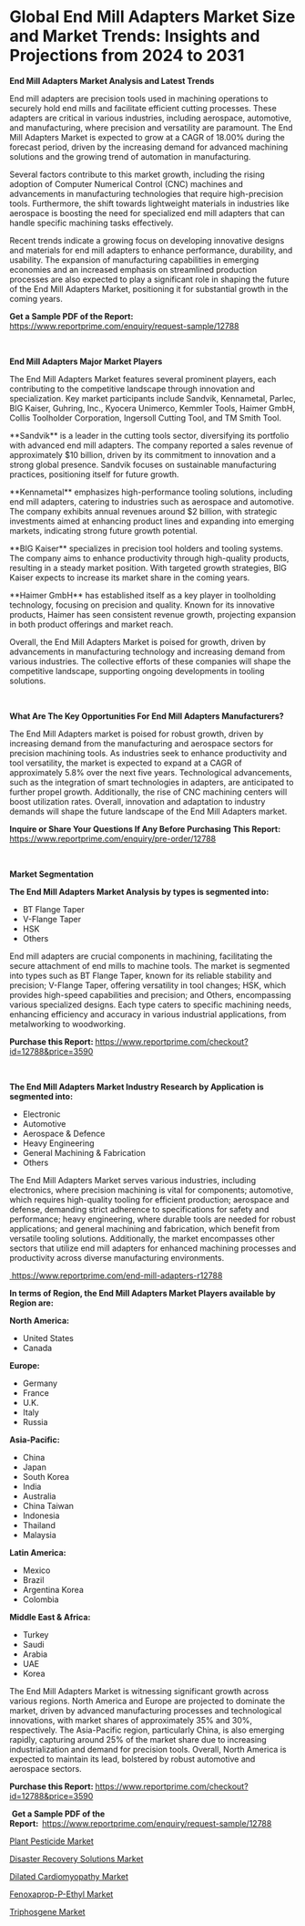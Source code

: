 <p><h1>Global End Mill Adapters Market Size and Market Trends: Insights and Projections from 2024 to 2031</h1></p><p><strong>End Mill Adapters Market Analysis and Latest Trends</strong></p>
<p><p>End mill adapters are precision tools used in machining operations to securely hold end mills and facilitate efficient cutting processes. These adapters are critical in various industries, including aerospace, automotive, and manufacturing, where precision and versatility are paramount. The End Mill Adapters Market is expected to grow at a CAGR of 18.00% during the forecast period, driven by the increasing demand for advanced machining solutions and the growing trend of automation in manufacturing.</p><p>Several factors contribute to this market growth, including the rising adoption of Computer Numerical Control (CNC) machines and advancements in manufacturing technologies that require high-precision tools. Furthermore, the shift towards lightweight materials in industries like aerospace is boosting the need for specialized end mill adapters that can handle specific machining tasks effectively. </p><p>Recent trends indicate a growing focus on developing innovative designs and materials for end mill adapters to enhance performance, durability, and usability. The expansion of manufacturing capabilities in emerging economies and an increased emphasis on streamlined production processes are also expected to play a significant role in shaping the future of the End Mill Adapters Market, positioning it for substantial growth in the coming years.</p></p>
<p><strong>Get a Sample PDF of the Report:&nbsp;</strong> <a href="https://www.reportprime.com/enquiry/request-sample/12788">https://www.reportprime.com/enquiry/request-sample/12788</a></p>
<p>&nbsp;</p>
<p><strong>End Mill Adapters Major Market Players</strong></p>
<p><p>The End Mill Adapters Market features several prominent players, each contributing to the competitive landscape through innovation and specialization. Key market participants include Sandvik, Kennametal, Parlec, BIG Kaiser, Guhring, Inc., Kyocera Unimerco, Kemmler Tools, Haimer GmbH, Collis Toolholder Corporation, Ingersoll Cutting Tool, and TM Smith Tool.</p><p>**Sandvik** is a leader in the cutting tools sector, diversifying its portfolio with advanced end mill adapters. The company reported a sales revenue of approximately $10 billion, driven by its commitment to innovation and a strong global presence. Sandvik focuses on sustainable manufacturing practices, positioning itself for future growth.</p><p>**Kennametal** emphasizes high-performance tooling solutions, including end mill adapters, catering to industries such as aerospace and automotive. The company exhibits annual revenues around $2 billion, with strategic investments aimed at enhancing product lines and expanding into emerging markets, indicating strong future growth potential.</p><p>**BIG Kaiser** specializes in precision tool holders and tooling systems. The company aims to enhance productivity through high-quality products, resulting in a steady market position. With targeted growth strategies, BIG Kaiser expects to increase its market share in the coming years.</p><p>**Haimer GmbH** has established itself as a key player in toolholding technology, focusing on precision and quality. Known for its innovative products, Haimer has seen consistent revenue growth, projecting expansion in both product offerings and market reach.</p><p>Overall, the End Mill Adapters Market is poised for growth, driven by advancements in manufacturing technology and increasing demand from various industries. The collective efforts of these companies will shape the competitive landscape, supporting ongoing developments in tooling solutions.</p></p>
<p>&nbsp;</p>
<p><strong>What Are The Key Opportunities For End Mill Adapters Manufacturers?</strong></p>
<p><p>The End Mill Adapters market is poised for robust growth, driven by increasing demand from the manufacturing and aerospace sectors for precision machining tools. As industries seek to enhance productivity and tool versatility, the market is expected to expand at a CAGR of approximately 5.8% over the next five years. Technological advancements, such as the integration of smart technologies in adapters, are anticipated to further propel growth. Additionally, the rise of CNC machining centers will boost utilization rates. Overall, innovation and adaptation to industry demands will shape the future landscape of the End Mill Adapters market.</p></p>
<p><strong>Inquire or Share Your Questions If Any Before Purchasing This Report:</strong> <a href="https://www.reportprime.com/enquiry/pre-order/12788">https://www.reportprime.com/enquiry/pre-order/12788</a></p>
<p>&nbsp;</p>
<p><strong>Market Segmentation</strong></p>
<p><strong>The End Mill Adapters Market Analysis by types is segmented into:</strong></p>
<p><ul><li>BT Flange Taper</li><li>V-Flange Taper</li><li>HSK</li><li>Others</li></ul></p>
<p><p>End mill adapters are crucial components in machining, facilitating the secure attachment of end mills to machine tools. The market is segmented into types such as BT Flange Taper, known for its reliable stability and precision; V-Flange Taper, offering versatility in tool changes; HSK, which provides high-speed capabilities and precision; and Others, encompassing various specialized designs. Each type caters to specific machining needs, enhancing efficiency and accuracy in various industrial applications, from metalworking to woodworking.</p></p>
<p><strong>Purchase this Report:&nbsp;</strong><a href="https://www.reportprime.com/checkout?id=12788&price=3590">https://www.reportprime.com/checkout?id=12788&price=3590</a></p>
<p>&nbsp;</p>
<p><strong>The End Mill Adapters Market Industry Research by Application is segmented into:</strong></p>
<p><ul><li>Electronic</li><li>Automotive</li><li>Aerospace & Defence</li><li>Heavy Engineering</li><li>General Machining & Fabrication</li><li>Others</li></ul></p>
<p><p>The End Mill Adapters Market serves various industries, including electronics, where precision machining is vital for components; automotive, which requires high-quality tooling for efficient production; aerospace and defense, demanding strict adherence to specifications for safety and performance; heavy engineering, where durable tools are needed for robust applications; and general machining and fabrication, which benefit from versatile tooling solutions. Additionally, the market encompasses other sectors that utilize end mill adapters for enhanced machining processes and productivity across diverse manufacturing environments.</p></p>
<p><a href="https://www.reportprime.com/end-mill-adapters-r12788">&nbsp;https://www.reportprime.com/end-mill-adapters-r12788</a></p>
<p><strong>In terms of Region, the End Mill Adapters Market Players available by Region are:</strong></p>
<p>
    <p> <strong> North America: </strong>
        <ul>
            <li>United States</li>
            <li>Canada</li>
        </ul>
        </p> 
    <p> <strong> Europe: </strong>
        <ul>
            <li>Germany</li>
            <li>France</li>
            <li>U.K.</li>
            <li>Italy</li>
            <li>Russia</li>
        </ul>
        </p> 
    <p> <strong> Asia-Pacific: </strong>
        <ul>
            <li>China</li>
            <li>Japan</li>
            <li>South Korea</li>
            <li>India</li>
            <li>Australia</li>
            <li>China Taiwan</li>
            <li>Indonesia</li>
            <li>Thailand</li>
            <li>Malaysia</li>
        </ul>
        </p> 
    <p> <strong> Latin America: </strong>
        <ul>
            <li>Mexico</li>
            <li>Brazil</li>
            <li>Argentina Korea</li>
            <li>Colombia</li>
        </ul>
        </p> 
    <p> <strong> Middle East & Africa: </strong>
        <ul>
            <li>Turkey</li>
            <li>Saudi</li>
            <li>Arabia</li>
            <li>UAE</li>
            <li>Korea</li>
        </ul>
    </p>
    </p>
<p><p>The End Mill Adapters Market is witnessing significant growth across various regions. North America and Europe are projected to dominate the market, driven by advanced manufacturing processes and technological innovations, with market shares of approximately 35% and 30%, respectively. The Asia-Pacific region, particularly China, is also emerging rapidly, capturing around 25% of the market share due to increasing industrialization and demand for precision tools. Overall, North America is expected to maintain its lead, bolstered by robust automotive and aerospace sectors.</p></p>
<p><strong>Purchase this Report: </strong><a href="https://www.reportprime.com/checkout?id=12788&price=3590">https://www.reportprime.com/checkout?id=12788&price=3590</a></p>
<p>&nbsp;<strong>Get a Sample PDF of the Report:&nbsp;&nbsp;</strong><a href="https://www.reportprime.com/enquiry/request-sample/12788">https://www.reportprime.com/enquiry/request-sample/12788</a></p>
<p><strong></strong></p>
<p><p><a href="https://issuu.com/reportprime-2/docs/plant-pesticide-market-size-2030.pp_2fba36d9d00239">Plant Pesticide Market</a></p><p><a href="https://www.linkedin.com/pulse/market-leaders-laggards-global-disaster-recovery-solutions-27lxc?trackingId=MhbgcjnPTgyEZjrolVpEiQ%3D%3D">Disaster Recovery Solutions Market</a></p><p><a href="https://www.linkedin.com/pulse/future-trajectory-dilated-cardiomyopathy-market-emerging-fexpc?trackingId=kicPvLyFQuekWjq1fyLjQQ%3D%3D">Dilated Cardiomyopathy Market</a></p><p><a href="https://issuu.com/reportprime-2/docs/fenoxaprop-p-ethyl-market-size-2030_40cc3b818dda3c">Fenoxaprop-P-Ethyl Market</a></p><p><a href="https://medium.com/@sagorhossaincs33_80453/global-triphosgene-market-focus-on-product-type-optimal-grade-qualified-grade-end-user-and-107134a4af41">Triphosgene Market</a></p></p>